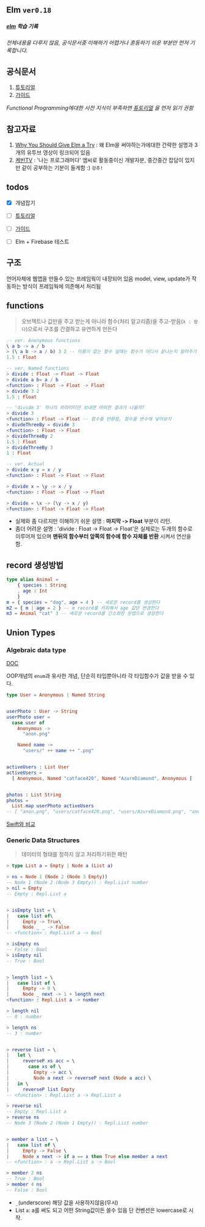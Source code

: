 
Elm `ver0.18`
---

##### [elm](http://elm-lang.org) 학습 기록

_전체내용을 다루지 않음, 공식문서중 이해하기 어렵거나 혼동하기 쉬운 부분만 먼저 기록합니다._


공식문서
---
1. [튜토리얼](https://www.elm-tutorial.org/en/) 
2. [가이드](https://guide.elm-lang.org)

_Functional Programming에대한 사전 지식이 부족하면 [튜토리얼](https://www.elm-tutorial.org/en/) 을 먼저 읽기 권함_


참고자료
---

1. [Why You Should Give Elm a Try](http://devnacho.com/2016/04/12/why-you-should-give-elm-a-try/) : 왜 Elm을 써야하는가에대한 간략한 설명과 3개의 유투브 영상이 링크되어 있음
2. [케빈TV](https://www.youtube.com/playlist?list=PLRIMoAKN8c6NRxXgxZVo1Jyxgg4TVIKeI) : '나는 프로그래머다' 엠씨로 활동중이신 개발자분, 중간중간 잡담이 있지만 같이 공부하는 기분이 들게함 :) `강추!`


todos
---

- [x] 개념잡기
- [ ] [튜토리얼](https://www.elm-tutorial.org/en/) 
- [ ] [가이드](https://guide.elm-lang.org)
- [ ] Elm + Firebase 테스트


구조
---

언어자체에 웹앱을 만들수 있는 프레임웍이 내장되어 있음
model, view, update가 작동하는 방식이 프레임웍에 의존해서 처리됨
<!--
https://www.elm-tutorial.org/en/02-elm-arch/04-flow.png 설명 쓰기
-->

<!--
###함수 우선권 (Functional programming)
todo: fill it
-->

functions
---

>오브젝트나 값만을 주고 받는게 아니라 함수(처리 알고리즘)을 주고-받음(`λ : 람다`)으로서 구조를 간결하고 유연하게 만든다


```Elm
-- ver. Anonymous functions
\ a b -> a / b
> (\ a b -> a / b) 3 2 -- 이름이 없는 함수 일때는 함수가 어디서 끝나는지 알려주기 위해 '()'로 감싼다
1.5 : Float

-- ver. Named functions
> divide : Float -> Float -> Float
> divide a b= a / b
<function> : Float -> Float -> Float
> divide 3 2
1.5 : Float

-- 'divide 3' 하나의 파라미터만 보내면 어떠한 결과가 나올까?
> divide 3
<function> : Float -> Float -- 함수를 반환함, 함수를 변수에 넣어보자
> divdeThreeBy = divide 3
<function> : Float -> Float
> divideThreeBy 2
1.5 : Float
> divideThreeBy 3
1 : Float

-- ver. Actual
> divide x y = x / y
<function> : Float -> Float -> Float

> divide x = \y -> x / y
<function> : Float -> Float -> Float

> divide = \x -> (\y -> x / y)
<function> : Float -> Float -> Float
```

- 실제와 좀 다르지만 이해하기 쉬운 설명 : __마지막 -> Float__ 부분이 리턴.
- 좀더 어려운 설명 : 'divide : Float -> Float -> Float'은 실제로는 두개의 함수로 이루어져 있으며 __맨뒤의 함수부터 앞쪽의 함수에 함수 자체를 반환__ 시켜서 연산을 함.



record 생성방법
---

```Elm
type alias Animal = 
	{ species : String
	, age : Int
	}
m = { species = "dog", age = 4 } -- 새로운 record를 생성한다
m2 = { m | age = 2 } -- m record를 카피해서 age 값만 변경한다
m3 = Animal "cat" 3 -- 새로운 record를 간소화한 문법으로 생성한다
```



Union Types 
---

### Algebraic data type

[DOC](https://guide.elm-lang.org/types/union_types.html)

OOP개념의 `enum`과 유사한 개념, 단순히 타입뿐아니라 각 타입함수가 값을 받을 수 있다. 



```Elm
type User = Anonymous | Named String


userPhoto : User -> String
userPhoto user =
  case user of
    Anonymous ->
      "anon.png"

    Named name ->
      "users/" ++ name ++ ".png"


activeUsers : List User
activeUsers =
  [ Anonymous, Named "catface420", Named "AzureDiamond", Anonymous ]


photos : List String
photos =
  List.map userPhoto activeUsers
-- [ "anon.png", "users/catface420.png", "users/AzureDiamond.png", "anon.png" ]
```

<!--[Swift와 비교](https://github.com/seongkyu-sim/curves_of_elm/blob/master/compareWithSwift.md)-->
[Swift와 비교](https://github.com/seongkyu-sim/curves_of_elm/blob/master/compareWithSwift.md#enum--associated-dataalgebraic-data-type)


### Generic Data Structures

> 데이터의 형태를 정하지 않고 처리하기위한 패턴

```elm
> type List a = Empty | Node a (List a)

> ns = Node 1 (Node 2 (Node 3 Empty))
-- Node 1 (Node 2 (Node 3 Empty)) : Repl.List number
> nil = Empty
-- Empty : Repl.List a


> isEmpty list = \
|   case list of\
|     Empty -> True\
|     Node _ _ -> False
-- <function> : Repl.List a -> Bool

> isEmpty ns
-- False : Bool
> isEmpty nil
-- True : Bool


> length list = \
|   case list of \
|     Empty -> 0 \
|     Node _ next -> 1 + length next
<function> : Repl.List a -> number

> length nil
-- 0 : number

> length ns
-- 3 : number


> reverse list = \
|   let \
|     reverseP xs acc = \
|       case xs of \
|         Empty -> acc \
|         Node a next -> reverseP next (Node a acc) \
|   in \
|     reverseP list Empty
-- <function> : Repl.List a -> Repl.List a

> reverse nil
-- Empty : Repl.List a
> reverse ns
-- Node 3 (Node 2 (Node 1 Empty)) : Repl.List number


> member a list = \
|   case list of \
|     Empty -> False \
|     Node x next -> if a == x then True else member a next 
-- <function> : a -> Repl.List a -> Bool

> member 2 ns
-- True : Bool
> member 4 ns
-- False : Bool
```

- `_`(underscore) 해당 값을 사용하지않음(무시)
- List `a`: a를 써도 되고 어떤 String값이든 쓸수 있음 단 컨벤션은 lowercase로 시작.